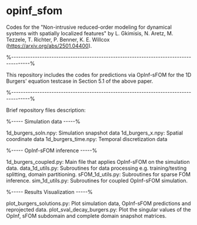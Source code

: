 # opinf_sfom
Codes for the "Non-intrusive reduced-order modeling for dynamical systems with spatially localized features" by L. Gkimisis, N. Aretz, M. Tezzele, T. Richter, P. Benner, K. E. Willcox (https://arxiv.org/abs/2501.04400).

%--------------------------------------------------------------------------------------%

This repository includes the codes for predictions via OpInf-sFOM for the 1D Burgers' equation testcase in Section 5.1 of the above paper.

%--------------------------------------------------------------------------------------%

Brief repository files description:

%----- Simulation data -----%

1d_burgers_soln.npy: Simulation snapshot data
1d_burgers_x.npy: Spatial coordinate data
1d_burgers_time.npy: Temporal discretization data

%----- OpInf-sFOM inference -----%

1d_burgers_coupled.py: Main file that applies OpInf-sFOM on the simulation data.
data_1d_utils.py: Subroutines for data processing e.g. training/testing splitting, domain partitioning.
sFOM_1d_utils.py: Subroutines for sparse FOM inference.
sim_1d_utils.py: Subroutines for coupled OpInf-sFOM simulation.

%----- Results Visualization -----%

plot_burgers_solutions.py: Plot simulation data, OpInf-sFOM predictions and reprojected data.
plot_sval_decay_burgers.py: Plot the singular values of the OpInf, sFOM subdomain and complete domain snapshot matrices.
